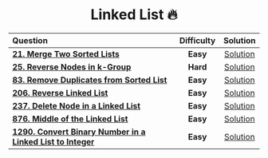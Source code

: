 <div align = "center">
  
# Linked List 🔥

  |Question|Difficulty|Solution|
  |:---- | :----: | :-----: |
  | [**21. Merge Two Sorted Lists**](https://leetcode.com/problems/merge-two-sorted-lists/) | **Easy** | [Solution](https://git.io/JPKF4)|
  | [**25. Reverse Nodes in k-Group**](https://leetcode.com/problems/reverse-nodes-in-k-group/) | **Hard** | [Solution](https://git.io/JPr2f)|
  | [**83. Remove Duplicates from Sorted List**](https://leetcode.com/problems/remove-duplicates-from-sorted-list/)|**Easy** | [Solution]()
  | [**206. Reverse Linked List**](https://leetcode.com/problems/reverse-linked-list/)| **Easy** | [Solution](https://git.io/JPV3B)|
  | [**237. Delete Node in a Linked List**](https://leetcode.com/problems/delete-node-in-a-linked-list/)| **Easy** | [Solution](https://git.io/JPgWd)|
  | [**876. Middle of the Linked List**](https://git.io/JPgle) | **Easy** | [Solution](https://git.io/JPgle) |
  | [**1290. Convert Binary Number in a Linked List to Integer**](https://leetcode.com/problems/convert-binary-number-in-a-linked-list-to-integer/)| **Easy** | [Solution](https://git.io/JPgaZ)|
  
</div>
